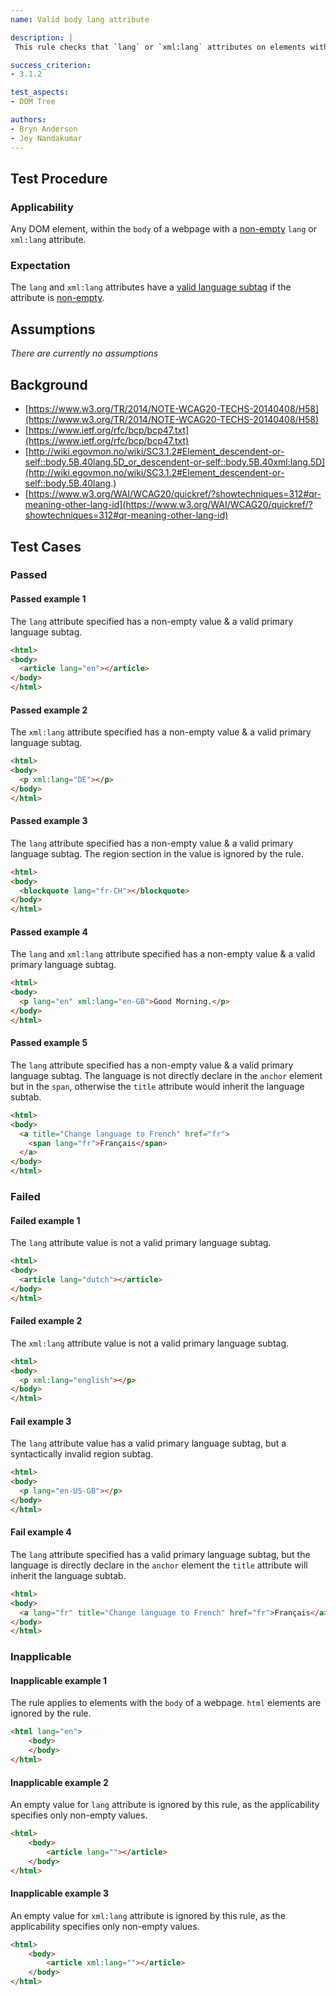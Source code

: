 ```yaml
---
name: Valid body lang attribute

description: |
 This rule checks that `lang` or `xml:lang` attributes on elements within the `body` of a web page has a valid language subtag.

success_criterion:
- 3.1.2

test_aspects:
- DOM Tree

authors:
- Bryn Anderson
- Jey Nandakumar
---
```


## Test Procedure

### Applicability

Any DOM element, within the `body` of a webpage with a [non-empty](#non-empty) `lang` or `xml:lang` attribute.

### Expectation

The `lang` and `xml:lang` attributes have a [valid language subtag](#valid-language-subtag) if the attribute is [non-empty](#non-empty).

## Assumptions

*There are currently no assumptions*

## Background

- [https://www.w3.org/TR/2014/NOTE-WCAG20-TECHS-20140408/H58](https://www.w3.org/TR/2014/NOTE-WCAG20-TECHS-20140408/H58)
- [https://www.ietf.org/rfc/bcp/bcp47.txt](https://www.ietf.org/rfc/bcp/bcp47.txt)
- [http://wiki.egovmon.no/wiki/SC3.1.2#Element_descendent-or-self::body.5B.40lang.5D_or_descendent-or-self::body.5B.40xml:lang.5D](http://wiki.egovmon.no/wiki/SC3.1.2#Element_descendent-or-self::body.5B.40lang.)
- [https://www.w3.org/WAI/WCAG20/quickref/?showtechniques=312#qr-meaning-other-lang-id](https://www.w3.org/WAI/WCAG20/quickref/?showtechniques=312#qr-meaning-other-lang-id)

## Test Cases

### Passed

#### Passed example 1

The `lang` attribute specified has a non-empty value & a valid primary language subtag.

```html
<html>
<body> 
  <article lang="en"></article>
</body>
</html>
```

#### Passed example 2

The `xml:lang` attribute specified has a non-empty value & a valid primary language subtag.

```html
<html>
<body>
  <p xml:lang="DE"></p>
</body>
</html>
```

#### Passed example 3

The `lang` attribute specified has a non-empty value & a valid primary language subtag. The region section in the value is ignored by the rule.

```html
<html>
<body>
  <blockquote lang="fr-CH"></blockquote>
</body>
</html>
```

#### Passed example 4

The `lang` and `xml:lang` attribute specified has a non-empty value & a valid primary language subtag.

```html
<html>
<body>
  <p lang="en" xml:lang="en-GB">Good Morning.</p>
</body>
</html>
```

#### Passed example 5

The `lang` attribute specified has a non-empty value & a valid primary language subtag. The language is not directly declare in the `anchor` element but in the `span`, otherwise the `title` attribute would inherit the language subtab.   

```html
<html>
<body> 
  <a title="Change language to French" href="fr">
    <span lang="fr">Français</span>
  </a>
</body>
</html>
```

### Failed

#### Failed example 1

The `lang` attribute value is not a valid primary language subtag.

```html
<html>
<body>
  <article lang="dutch"></article>
</body>
</html>
```

#### Failed example 2

The `xml:lang` attribute value is not a valid primary language subtag.

```html
<html>
<body>
  <p xml:lang="english"></p>
</body>
</html>
```

#### Fail example 3

The `lang` attribute value has a valid primary language subtag, but a syntactically invalid region subtag.

```html
<html>
<body>
  <p lang="en-US-GB"></p>
</body>
</html>
```

#### Fail example 4

The `lang` attribute specified has a valid primary language subtag, but the language is directly declare in the `anchor` element the `title` attribute will inherit the language subtab.   

```html
<html>
<body>
  <a lang="fr" title="Change language to French" href="fr">Français</a>
</body>
</html>
```

### Inapplicable

#### Inapplicable example 1


The rule applies to elements with the `body` of a webpage. `html` elements are ignored by the rule.

```html
<html lang="en">
	<body>
	</body>
</html>
```

#### Inapplicable example 2

An empty value for `lang` attribute is ignored by this rule, as the applicability specifies only non-empty values.

```html
<html>
	<body>
		<article lang=""></article>
	</body>
</html>
```

#### Inapplicable example 3

An empty value for `xml:lang` attribute is ignored by this rule, as the applicability specifies only non-empty values.

```html
<html>
	<body>
		<article xml:lang=""></article>
	</body>
</html>
```
